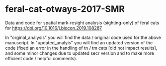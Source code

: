 # feral-cat-otways-2017-SMR
Data and code for spatial mark-resight analysis (sighting-only) of feral cats for https://doi.org/10.1016/j.biocon.2019.108287

In "orginal_analysis" you will find the data / original code used for the above manuscript. 
In "updated_analyis" you will find an updated version of the code (fixed an error in the handling of tn / tm cats [did not impact results], and some minor changes due to updated secr version and to make more efficient code / helpful comments). 
